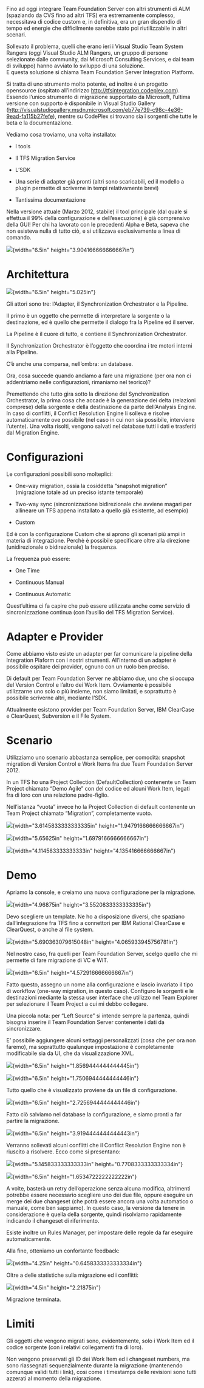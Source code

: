 Fino ad oggi integrare Team Foundation Server con altri strumenti di ALM
(spaziando da CVS fino ad altri TFS) era estremamente complesso,
necessitava di codice custom e, in definitiva, era un gran dispendio di
tempo ed energie che difficilmente sarebbe stato poi riutilizzabile in
altri scenari.

Sollevato il problema, quelli che erano ieri i Visual Studio Team System
Rangers (oggi Visual Studio ALM Rangers, un gruppo di persone
selezionate dalle community, dai Microsoft Consulting Services, e dai
team di sviluppo) hanno avviato lo sviluppo di una soluzione.\
E questa soluzione si chiama Team Foundation Server Integration
Platform.

Si tratta di uno strumento molto potente, ed inoltre è un progetto
opensource (ospitato all’indirizzo
<http://tfsintegration.codeplex.com>). Essendo l’unico strumento di
migrazione supportato da Microsoft, l’ultima versione con supporto è
disponibile in Visual Studio Gallery
(<http://visualstudiogallery.msdn.microsoft.com/eb77e739-c98c-4e36-9ead-fa115b27fefe>),
mentre su CodePlex si trovano sia i sorgenti che tutte le beta e la
documentazione.

Vediamo cosa troviamo, una volta installato:

-   I tools

-   Il TFS Migration Service

-   L’SDK

-   Una serie di adapter già pronti (altri sono scaricabili, ed il
    modello a plugin permette di scriverne in tempi relativamente brevi)

-   Tantissima documentazione

Nella versione attuale (Marzo 2012, stabile) il tool principale (dal
quale si effettua il 99% della configurazione e dell’esecuzione) è già
comprensivo della GUI! Per chi ha lavorato con le precedenti Alpha e
Beta, sapeva che non esisteva nulla di tutto ciò, e si utilizzava
esclusivamente a linea di comando.

![](./img//media/image1.png){width="6.5in" height="3.904166666666667in"}

Architettura
============

![](./img//media/image2.png){width="6.5in" height="5.025in"}

Gli attori sono tre: l’Adapter, il Synchronization Orchestrator e la
Pipeline.

Il primo è un oggetto che permette di interpretare la sorgente o la
destinazione, ed è quello che permette il dialogo fra la Pipeline ed il
server.

La Pipeline è il cuore di tutto, e contiene il Synchronization
Orchestrator.

Il Synchronization Orchestrator è l’oggetto che coordina i tre motori
interni alla Pipeline.

C’è anche una comparsa, nell’ombra: un database.

Ora, cosa succede quando andiamo a fare una migrazione (per ora non ci
addentriamo nelle configurazioni, rimaniamo nel teorico)?

Premettendo che tutto gira sotto la direzione del Synchronization
Orchestrator, la prima cosa che accade è la generazione dei delta
(relazioni comprese) della sorgente e della destinazione da parte
dell’Analysis Engine. In caso di conflitti, il Conflict Resolution
Engine li solleva e risolve automaticamente ove possibile (nel caso in
cui non sia possibile, interviene l’utente). Una volta risolti, vengono
salvati nel database tutti i dati e trasferiti dal Migration Engine.

Configurazioni
==============

Le configurazioni possibili sono molteplici:

-   One-way migration, ossia la cosiddetta “snapshot migration”
    (migrazione totale ad un preciso istante temporale)

-   Two-way sync (sincronizzazione bidirezionale che avviene magari per
    allineare un TFS appena installato a quello già esistente,
    ad esempio)

-   Custom

Ed è con la configurazione Custom che si aprono gli scenari più ampi in
materia di integrazione. Perchè è possibile specificare oltre alla
direzione (unidirezionale o bidirezionale) la frequenza.

La frequenza può essere:

-   One Time

-   Continuous Manual

-   Continuous Automatic

Quest’ultima ci fa capire che può essere utilizzata anche come servizio
di sincronizzazione continua (con l’ausilio del TFS Migration Service).

Adapter e Provider
==================

Come abbiamo visto esiste un adapter per far comunicare la pipeline
della Integration Plaform con i nostri strumenti. All’interno di un
adapter è possibile ospitare dei provider, ognuno con un ruolo ben
preciso.

Di default per Team Foundation Server ne abbiamo due, uno che si occupa
del Version Control e l’altro dei Work Item. Ovviamente è possibile
utilizzarne uno solo o più insieme, non siamo limitati, e soprattutto è
possibile scriverne altri, mediante l’SDK.

Attualmente esistono provider per Team Foundation Server, IBM ClearCase
e ClearQuest, Subversion e il File System.

Scenario
========

Utilizziamo uno scenario abbastanza semplice, per comodità: snapshot
migration di Version Control e Work Items fra due Team Foundation Server
2012.

In un TFS ho una Project Collection (DefaultCollection) contenente un
Team Project chiamato “Demo Agile” con del codice ed alcuni Work Item,
legati fra di loro con una relazione padre-figlio.

Nell’istanza “vuota” invece ho la Project Collection di default
contenente un Team Project chiamato “Migration”, completamente vuoto.

![](./img//media/image3.png){width="3.6145833333333335in"
height="1.9479166666666667in"}

![](./img//media/image4.png){width="5.65625in"
height="1.6979166666666667in"}

![](./img//media/image5.png){width="4.114583333333333in"
height="4.135416666666667in"}

Demo
====

Apriamo la console, e creiamo una nuova configurazione per la
migrazione.

![](./img//media/image6.png){width="4.96875in"
height="3.5520833333333335in"}

Devo scegliere un template. Ne ho a disposizione diversi, che spaziano
dall’integrazione fra TFS fino a connettori per IBM Rational ClearCase e
ClearQuest, o anche al file system.

![](./img//media/image7.png){width="5.690363079615048in"
height="4.065933945756781in"}

Nel nostro caso, fra quelli per Team Foundation Server, scelgo quello
che mi permette di fare migrazione di VC e WIT.

![](./img//media/image8.png){width="6.5in" height="4.572916666666667in"}

Fatto questo, assegno un nome alla configurazione e lascio invariato il
tipo di workflow (one-way migration, in questo caso). Configuro le
sorgenti e le destinazioni mediante la stessa user interface che
utilizzo nel Team Explorer per selezionare il Team Project a cui mi
debbo collegare.

Una piccola nota: per “Left Source” si intende sempre la partenza,
quindi bisogna inserire il Team Foundation Server contenente i dati da
sincronizzare.

E’ possibile aggiungere alcuni settaggi personalizzati (cosa che per ora
non faremo), ma soprattutto qualunque impostazione è completamente
modificabile sia da UI, che da visualizzazione XML.

![](./img//media/image9.png){width="6.5in"
height="1.8569444444444445in"}

![](./img//media/image10.png){width="6.5in"
height="1.7506944444444446in"}

Tutto quello che è visualizzato proviene da un file di configurazione.

![](./img//media/image11.png){width="6.5in"
height="2.7256944444444446in"}

Fatto ciò salviamo nel database la configurazione, e siamo pronti a far
partire la migrazione.

![](./img//media/image12.png){width="6.5in"
height="3.9194444444444443in"}

Verranno sollevati alcuni conflitti che il Conflict Resolution Engine
non è riuscito a risolvere. Ecco come si presentano:

![](./img//media/image13.png){width="5.145833333333333in"
height="0.7708333333333334in"}

![](./img//media/image14.png){width="6.5in"
height="1.6534722222222222in"}

A volte, basterà un retry dell’operazione senza alcuna modifica,
altrimenti potrebbe essere necessario scegliere uno dei due file, oppure
eseguire un merge dei due changeset (che potrà essere ancora una volta
automatico o manuale, come ben sappiamo). In questo caso, la versione da
tenere in considerazione è quella della sorgente, quindi risolviamo
rapidamente indicando il changeset di riferimento.

Esiste inoltre un Rules Manager, per impostare delle regole da far
eseguire automaticamente.

Alla fine, otteniamo un confortante feedback:

![](./img//media/image15.png){width="4.25in"
height="0.6458333333333334in"}

Oltre a delle statistiche sulla migrazione ed i conflitti:

![](./img//media/image16.png){width="4.5in" height="2.21875in"}

Migrazione terminata.

Limiti
======

Gli oggetti che vengono migrati sono, evidentemente, solo i Work Item ed
il codice sorgente (con i relativi collegamenti fra di loro).

Non vengono preservati gli ID dei Work Item ed i changeset numbers, ma
sono riassegnati sequenzialmente durante la migrazione (mantenendo
comunque validi tutti i link), cosi come i timestamps delle revisioni
sono tutti azzerati al momento della migrazione.
